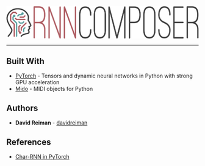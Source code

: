 <p align="center">
  <img src="docs/images/rnn-composer.png">
</p>

------------

## Built With

* [PyTorch](https://github.com/pytorch/pytorch) - Tensors and dynamic neural networks in Python with strong GPU acceleration
* [Mido](https://github.com/mido/mido) - MIDI objects for Python

## Authors

* **David Reiman** - [davidreiman](https://github.com/davidreiman)

## References

* [Char-RNN in PyTorch](https://github.com/spro/char-rnn.pytorch)

